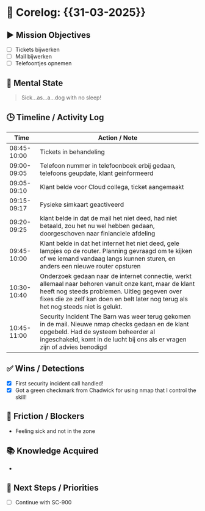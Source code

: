# 🧠 Corelog: {{31-03-2025}}

## ▶️ Mission Objectives
- [ ] Tickets bijwerken
- [ ] Mail bijwerken
- [ ] Telefoontjes opnemen

## 🧠 Mental State
> Sick...as...a...dog with no sleep!

## 🕒 Timeline / Activity Log
| Time       | Action / Note                          |
|------------|----------------------------------------|
| 08:45-10:00 | Tickets in behandeling |
| 09:00-09:05 | Telefoon nummer in telefoonboek erbij gedaan, telefoons geupdate, klant geinformeerd |
| 09:05-09:10 | Klant belde voor Cloud collega, ticket aangemaakt |
| 09:15-09:17 | Fysieke simkaart geactiveerd |
| 09:20-09:25 | klant belde in dat de mail het niet deed, had niet betaald, zou het nu wel hebben gedaan, doorgeschoven naar finianciele afdeling |
| 09:45-10:00 | Klant belde in dat het internet het niet deed, gele lampjes op de router. Planning gevraagd om te kijken of we iemand vandaag langs kunnen sturen, en anders een nieuwe router opsturen |
| 10:30-10:40 | Onderzoek gedaan naar de internet connectie, werkt allemaal naar behoren vanuit onze kant, maar de klant heeft nog steeds problemen. Uitleg gegeven over fixes die ze zelf kan doen en belt later nog terug als het nog steeds niet is gelukt. |
| 10:45-11:00 | Security Incident The Barn was weer terug gekomen in de mail. Nieuwe nmap checks gedaan en de klant opgebeld. Had de systeem beheerder al ingeschakeld, komt in de lucht bij ons als er vragen zijn of advies benodigd |

## ✅ Wins / Detections
- [x] First security incident call handled!
- [x] Got a green checkmark from Chadwick for using nmap that I control the skill!

## 🛑 Friction / Blockers
- Feeling sick and not in the zone

## 📚 Knowledge Acquired
- 

## 🧭 Next Steps / Priorities
- [ ] Continue with SC-900
